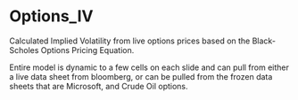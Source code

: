 # Options_IV
Calculated Implied Volatility from live options prices based on the Black-Scholes Options Pricing Equation.

Entire model is dynamic to a few cells on each slide and can pull from either a live data sheet from bloomberg, or can be pulled from the frozen data sheets that are Microsoft, and Crude Oil options.
